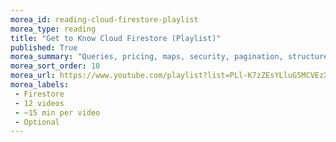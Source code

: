 ```yaml
---
morea_id: reading-cloud-firestore-playlist
morea_type: reading
title: "Get to Know Cloud Firestore (Playlist)"
published: True
morea_summary: "Queries, pricing, maps, security, pagination, structure, transactions, offline, functions"
morea_sort_order: 10
morea_url: https://www.youtube.com/playlist?list=PLl-K7zZEsYLluG5MCVEzXAQ7ACZBCuZgZ
morea_labels: 
 - Firestore
 - 12 videos
 - ~15 min per video
 - Optional
---
```

